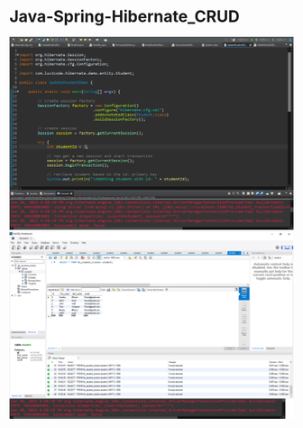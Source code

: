 # Java-Spring-Hibernate_CRUD

<img src="https://github.com/taroserigano/Java-Spring-Hibernate_CRUD/blob/main/img/hibernate.png">

<img src="https://github.com/taroserigano/Java-Spring-Hibernate_CRUD/blob/main/img/hibernate2.png">
